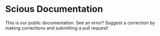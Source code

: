 # Scious Documentation

This is our public documentation. See an error? Suggest a correction by making corrections and submitting a pull request!
